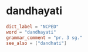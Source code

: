 # dandhayati

``` toml
dict_label = "NCPED"
word = "dandhayati"
grammar_comment = "pr. 3 sg."
see_also = ["dandhati"]
```

